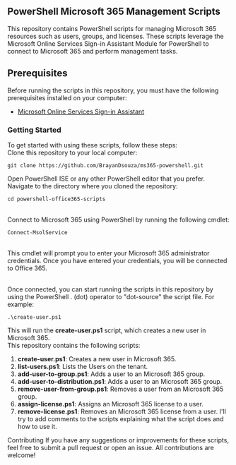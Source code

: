 ## PowerShell Microsoft 365 Management Scripts
This repository contains PowerShell scripts for managing Microsoft 365 resources such as users, groups, and licenses. These scripts leverage the Microsoft Online Services Sign-in Assistant Module for PowerShell to connect to Microsoft 365 and perform management tasks.

## Prerequisites
Before running the scripts in this repository, you must have the following prerequisites installed on your computer:<br>
* [Microsoft Online Services Sign-in Assistant](https://learn.microsoft.com/en-us/microsoft-365/enterprise/connect-to-microsoft-365-powershell?view=o365-worldwide)

### Getting Started
To get started with using these scripts, follow these steps:
<br>Clone this repository to your local computer:
```
git clone https://github.com/BrayanDsouza/ms365-powershell.git
```
Open PowerShell ISE or any other PowerShell editor that you prefer.
<br>Navigate to the directory where you cloned the repository:
```
cd powershell-office365-scripts
```
<br>Connect to Microsoft 365 using PowerShell by running the following cmdlet:
```
Connect-MsolService
```
<br>This cmdlet will prompt you to enter your Microsoft 365 administrator credentials. Once you have entered your credentials, you will be connected to Office 365.

<br>Once connected, you can start running the scripts in this repository by using the PowerShell . (dot) operator to "dot-source" the script file. For example:
```
.\create-user.ps1
```
This will run the **create-user.ps1** script, which creates a new user in Microsoft 365.
<br>
This repository contains the following scripts:

1. **create-user.ps1**: Creates a new user in Microsoft 365.
2. **list-users.ps1**: Lists the Users on the tenant.
3. **add-user-to-group.ps1**: Adds a user to an Microsoft 365 group.
4. **add-user-to-distribution.ps1**: Adds a user to an Microsoft 365 group.
5. **remove-user-from-group.ps1**: Removes a user from an Microsoft 365 group.
6. **assign-license.ps1**: Assigns an Microsoft 365 license to a user.
7. **remove-license.ps1**: Removes an Microsoft 365 license from a user. I'll try to add comments to the scripts explaining what the script does and how to use it.<br>

Contributing If you have any suggestions or improvements for these scripts, feel free to submit a pull request or open an issue. All contributions are welcome!